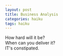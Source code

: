 ```yaml
---
layout: post
title: Business Analysis
categories: haiku
tags: haiku
---
```

How hard will it be?  
When can you deliver it?  
IT's constipated.  
  